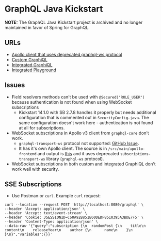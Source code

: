 # GraphQL Java Kickstart


**NOTE:** The GraphQL Java Kickstart project is archived and no longer maintained in favor of Spring for GraphQL.


## URLs

* [Apollo client that uses deprecated graphql-ws protocol](http://localhost:8080/apollo/index.html)
* [Custom GraphiQL](http://localhost:8080/custom-graphiql.html)
* [Integrated GraphiQL](http://localhost:8080/graphiql)
* [Integrated Playground](http://localhost:8080/playground)

## Issues

* Field resolvers methods can't be used with `@Secured("ROLE_USER")` because authentication is not found when using WebSocket subscriptions
	- Kickstart 14.1.0 with SB 2.7.8 handles it properly but needs additional configuration that is commented out in `SecurityConfig.java`. The same configuration doesn't work here - authentication is not found at all for subscriptions.
* WebSocket subscriptions in Apollo v3 client from `graphql-core` don't work.
	- `graphql-transport-ws` protocol not supported: [GitHub Issue](https://github.com/graphql-java-kickstart/graphql-java-servlet/issues/455).
	- It has it's own Apollo client. The source is in `/src/main/apollo-frontend` and output is [this](http://localhost:8080/apollo/index.html) and it uses deprecated `subscriptions-transport-ws` library (`graphql-ws` protocol).
* WebSocket subscriptions in both custom and integrated GraphiQL don't work well with security.

## SSE Subscriptions

* Use Postman or `curl`. Example `curl` request:

```
curl --location --request POST 'http://localhost:8080/graphql' \
--header 'Accept: application/json' \
--header 'Accept: text/event-stream' \
--header 'Cookie: JSESSIONID=C60A92B851B60DEDF8510395A3BDE7F5' \
--header 'Content-Type: application/json' \
--data-raw '{"query":"subscription {\n  randomPost {\n    title\n    content\n    releaseYear\n    author {\n      name\n    }\n  }\n}","variables":{}}'
```
